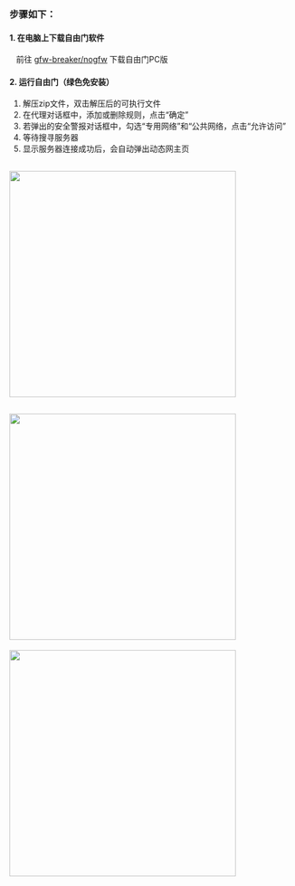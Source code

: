 ### 步骤如下：

#### 1. 在电脑上下载自由门软件
&nbsp;&nbsp; 前往 [gfw-breaker/nogfw](https://github.com/gfw-breaker/nogfw/blob/master/README.md) 下载自由门PC版

#### 2. 运行自由门（绿色免安装）
1. 解压zip文件，双击解压后的可执行文件
2. 在代理对话框中，添加或删除规则，点击“确定”
3. 若弹出的安全警报对话框中，勾选“专用网络”和“公共网络，点击“允许访问”
4. 等待搜寻服务器
5. 显示服务器连接成功后，会自动弹出动态网主页 <br/>

[<img src="../blob/master/resources/windows/fg_01.PNG?raw=true" width="400px"/>](../blob/master/resources/windows/fg_01.PNG?raw=true) 
--
[<img src="../blob/master/resources/windows/fg_02.PNG?raw=true" width="400px"/>](../blob/master/resources/windows/fg_02.PNG?raw=true)
--
[<img src="../blob/master/resources/windows/fg_03.PNG?raw=true" width="400px"/>](../blob/master/resources/windows/fg_03.PNG?raw=true)